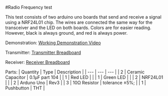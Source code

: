 #Radio Frequency test

This test consists of two arduino uno boards that send and receive a signal using a NRF24L01 chip. The wires are connected the same way for the transceiver and the LED on both boards. Colors are for easier reading. However, black is always ground, and red is always power.

Demonstration:
[Working Demonstration Video](https://youtu.be/K33vYQWaf7E)

Transmitter:
[Transmitter Breadboard](transmitter_bb.png)

Receiver:
[Receiver Breadboard](receiver_bb.png)

Parts:
| Quantity | Type | Description |
| --- | --- | --- |
| 2 | Ceramic Capacitor | 0.1µF part 104 |
| 1 | Red LED | |
| 1 | Green LED | |
| 2 | NRF24L01 | |
| 2 | Arduno Uno | Rev3 |
| 3 | 10Ω Resistor | tolerance ±5%; |
| 1 | Pushbutton | THT |